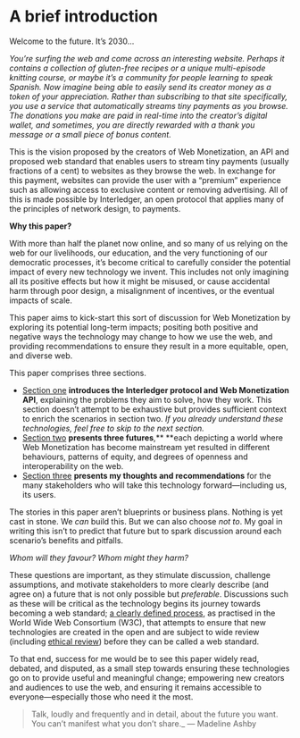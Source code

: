 # A brief introduction

Welcome to the future. It’s 2030…

_You’re surfing the web and come across an interesting website. Perhaps it contains a collection of gluten-free recipes or a unique multi-episode knitting course, or maybe it’s a community for people learning to speak Spanish. Now imagine being able to easily send its creator money as a token of your appreciation. Rather than subscribing to that site specifically, you use a service that automatically streams tiny payments as you browse. The donations you make are paid in real-time into the creator’s digital wallet, and sometimes, you are directly rewarded with a thank you message or a small piece of bonus content._

This is the vision proposed by the creators of Web Monetization, an API and proposed web standard that enables users to stream tiny payments (usually fractions of a cent) to websites as they browse the web. In exchange for this payment, websites can provide the user with a “premium” experience such as allowing access to exclusive content or removing advertising. All of this is made possible by Interledger, an open protocol that applies many of the principles of network design, to payments. 

**Why this paper?**

With more than half the planet now online, and so many of us relying on the web for our livelihoods, our education, and the very functioning of our democratic processes, it’s become critical to carefully consider the potential impact of every new technology we invent. This includes not only imagining all its positive effects but how it might be misused, or cause accidental harm through poor design, a misalignment of incentives, or the eventual impacts of scale.

This paper aims to kick-start this sort of discussion for Web Monetization by exploring its potential long-term impacts; positing both positive and negative ways the technology may change to how we use the web, and providing recommendations to ensure they result in a more equitable, open, and diverse web. 

This paper comprises three sections. 



*   [Section one](the-present/index.md) **introduces the Interledger protocol and Web Monetization API**, explaining the problems they aim to solve, how they work. This section doesn’t attempt to be exhaustive but provides sufficient context to enrich the scenarios in section two. _If you already understand these technologies, feel free to skip to the next section._
*   [Section two](three-futures/index.md) **presents three futures**,** **each depicting a world where Web Monetization has become mainstream yet resulted in different behaviours, patterns of equity, and degrees of openness and interoperability on the web.
*   [Section three](recommendations/index.md) **presents my thoughts and recommendations** for the many stakeholders who will take this technology forward—including us, its users.

The stories in this paper aren’t blueprints or business plans. Nothing is yet cast in stone. We _can_ build this. But we can also choose _not to_. My goal in writing this isn’t to predict that future but to spark discussion around each scenario’s benefits and pitfalls. 

_Whom will they favour? Whom might they harm?_

These questions are important, as they stimulate discussion, challenge assumptions, and motivate stakeholders to more clearly describe (and agree on) a future that is not only possible but _preferable_. Discussions such as these will be critical as the technology begins its journey towards becoming a web standard; [a clearly defined process](https://www.smashingmagazine.com/2019/01/web-standards-guide/), as practised in the World Wide Web Consortium (W3C), that attempts to ensure that new technologies are created in the open and are subject to wide review (including [ethical review](https://www.w3.org/2001/tag/doc/ethical-web-principles/)) before they can be called a web standard.

To that end, success for me would be to see this paper widely read, debated, and disputed, as a small step towards ensuring these technologies go on to provide useful and meaningful change; empowering new creators and audiences to use the web, and ensuring it remains accessible to everyone—especially those who need it the most.

>Talk, loudly and frequently and in detail, about the future you want. You can’t manifest what you don’t share._ — Madeline Ashby
